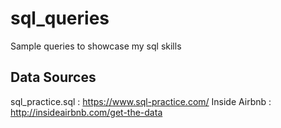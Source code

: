 # sql_queries
Sample queries to showcase my sql skills

## Data Sources
sql_practice.sql : https://www.sql-practice.com/
Inside Airbnb : http://insideairbnb.com/get-the-data
